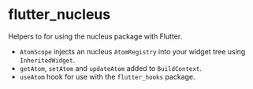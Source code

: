 # flutter_nucleus

Helpers to for using the nucleus package with Flutter.

* `AtomScope` injects an nucleus `AtomRegistry` into your widget tree using `InheritedWidget`.
* `getAtom`, `setAtom` and `updateAtom` added to `BuildContext`.
* `useAtom` hook for use with the `flutter_hooks` package.
